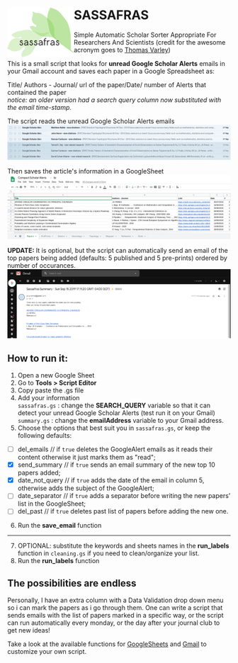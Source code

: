 # SASSAFRAS <img align="left" src="sassafras.png" width="150">

Simple Automatic Scholar Sorter Appropriate For Researchers And Scientists (credit for the awesome acronym goes to [Thomas Varley](https://github.com/ThosV))

This is a small script that looks for **unread Google Scholar Alerts** emails in your Gmail account and saves each paper in a Google Spreadsheet as:

  Title/ Authors - Journal/ url of the paper/Date/ number of Alerts that contained the paper<br>
  *notice: an older version had a search query column now substituted with the email time-stamp.*
  

  
The script reads the unread Google Scholar Alerts emails
![Gmail alerts](gmail_GSalerts.png)

Then saves the article's information in a GoogleSheet
![Google sheet](gsheet_GSalerts.png)

**UPDATE:** It is optional, but the script can automatically send an email of the top papers being added 
(defaults: 5 published and 5 pre-prints) ordered by number of occurances.
![Gmail summary](sampleemail_GSalerts.png)

## How to run it:
1. Open a new Google Sheet
2. Go to **Tools > Script Editor**
3. Copy paste the .gs file
4. Add your information  
  `sassafras.gs` : change the **SEARCH_QUERY** variable so that it can detect your unread Google Scholar Alerts (test run it on your Gmail)  
  `summary.gs` : change the **emailAddress** variable to your Gmail address.
5. Choose the options that best suit you in `sassafras.gs`, or keep the following defaults:

  - [ ] del_emails // if `true` deletes the GoogleAlert emails as it reads their content otherwise it just marks them as "read";  
  - [x] send_summary // if `true` sends an email summary of the new top 10 papers added;  
  - [x] date_not_query // if `true` adds the date of the email in column 5, otherwise adds the subject of the GoogleAlert;
  - [ ] date_separator // if `true` adds a separator before writing the new papers' list in the GoogleSheet;
  - [ ] del_past // if `true` deletes past list of papers before adding the new one.
6. Run the **save_email** function
---
7. OPTIONAL: substitute the keywords and sheets names in the **run_labels** function in `cleaning.gs` if you need to clean/organize your list.
8. Run the **run_labels** function

## The possibilities are endless
Personally, I have an extra column with a Data Validation drop down menu so i can mark the papers as i go through them. One can write a script that sends emails with the list of papers marked in a specific way, or the script can run automatically every monday, or the day after your journal club to get new ideas! 

Take a look at the available functions for [GoogleSheets](https://developers.google.com/apps-script/reference/spreadsheet/spreadsheet-app) and [Gmail](https://developers.google.com/apps-script/reference/gmail/gmail-app) to customize your own script.
